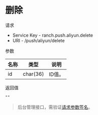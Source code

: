 # 删除

请求
- Service Key - ranch.push.aliyun.delete
- URI - /push/aliyun/delete

参数

|名称|类型|说明|
|---|---|---|
|id|char(36)|ID值。|

返回值
```
""
```

> 后台管理接口，需验证[请求参数签名](https://github.com/heisedebaise/tephra/blob/master/tephra-ctrl/doc/sign.md)。
